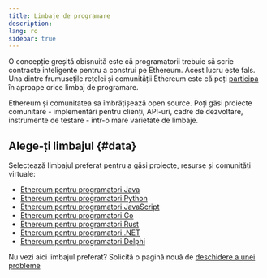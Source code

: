 ```yaml
---
title: Limbaje de programare
description:
lang: ro
sidebar: true
---
```


O concepție greșită obișnuită este că programatorii trebuie să scrie contracte inteligente pentru a construi pe Ethereum. Acest lucru este fals. Una dintre frumusețile rețelei și comunității Ethereum este că poți [participa](/community/) în aproape orice limbaj de programare.

Ethereum și comunitatea sa îmbrățișează open source. Poți găsi proiecte comunitare - implementări pentru clienți, API-uri, cadre de dezvoltare, instrumente de testare - într-o mare varietate de limbaje.

<!-- Often certain languages have an certain advantage depending on the use case -->

## Alege-ți limbajul {#data}

Selectează limbajul preferat pentru a găsi proiecte, resurse și comunități virtuale:

- [Ethereum pentru programatori Java](/developers/docs/programming-languages/java/)
- [Ethereum pentru programatori Python](/developers/docs/programming-languages/python/)
- [Ethereum pentru programatori JavaScript](/developers/docs/programming-languages/javascript/)
- [Ethereum pentru programatori Go](/developers/docs/programming-languages/golang/)
- [Ethereum pentru programatori Rust](/developers/docs/programming-languages/rust/)
- [Ethereum pentru programatori .NET](/developers/docs/programming-languages/dot-net/)
- [Ethereum pentru programatori Delphi](/developers/docs/programming-languages/delphi/)

Nu vezi aici limbajul preferat? Solicită o pagină nouă de [deschidere a unei probleme](https://github.com/ethereum/ethereum-org-website/issues/new/choose)
